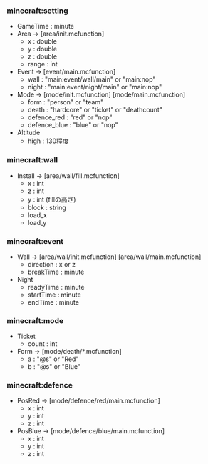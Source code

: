 ### minecraft:setting
- GameTime : minute
- Area -> [area/init.mcfunction]
  - x : double
  - y : double
  - z : double
  - range : int
- Event -> [event/main.mcfunction]
  - wall : "main:event/wall/main" or "main:nop"
  - night : "main:event/night/main" or "main:nop"
- Mode -> [mode/init.mcfunction] [mode/main.mcfunction]
  - form : "person" or "team"
  - death : "hardcore" or "ticket" or "deathcount"
  - defence_red : "red" or "nop"
  - defence_blue : "blue" or "nop"
- Altitude
  - high : 130程度


### minecraft:wall
- Install -> [area/wall/fill.mcfunction]
  - x : int
  - z : int
  - y : int (fillの高さ)
  - block : string
  - load_x
  - load_y

### minecraft:event
- Wall -> [area/wall/init.mcfunction] [area/wall/main.mcfunction]
  - direction : x or z
  - breakTime : minute
- Night
  - readyTime : minute
  - startTime : minute
  - endTime : minute

### minecraft:mode
- Ticket
  - count : int
- Form -> [mode/death/*.mcfunction]
  - a : "@s" or "Red"
  - b : "@s" or "Blue"

### minecraft:defence
- PosRed -> [mode/defence/red/main.mcfunction]
  - x : int
  - y : int
  - z : int
- PosBlue -> [mode/defence/blue/main.mcfunction]
  - x : int
  - y : int
  - z : int
